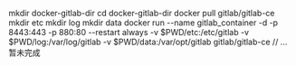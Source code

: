 mkdir docker-gitlab-dir
cd docker-gitlab-dir
docker pull gitlab/gitlab-ce
mkdir etc
mkdir log
mkdir data
docker run --name gitlab_container -d -p 8443:443 -p 880:80 --restart always -v $PWD/etc:/etc/gitlab -v $PWD/log:/var/log/gitlab -v $PWD/data:/var/opt/gitlab gitlab/gitlab-ce
// ...暂未完成